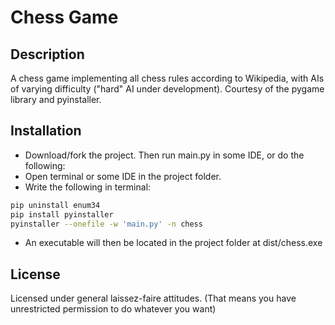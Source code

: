 # Chess Game

## Description
A chess game implementing all chess rules according to Wikipedia, with AIs of varying difficulty ("hard" AI under development). Courtesy of the pygame library and pyinstaller.

## Installation
- Download/fork the project. Then run main.py in some IDE, or do the following:
- Open terminal or some IDE in the project folder.
- Write the following in terminal:
```sh
pip uninstall enum34
pip install pyinstaller
pyinstaller --onefile -w 'main.py' -n chess
```

- An executable will then be located in the project folder at dist/chess.exe


## License
Licensed under general laissez-faire attitudes. (That means you have unrestricted permission to do whatever you want)